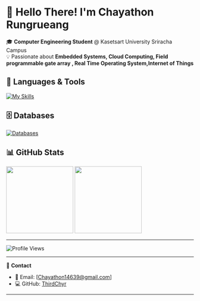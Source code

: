 # 👋 Hello There! I'm **Chayathon Rungrueang**  

🎓 **Computer Engineering Student** @ Kasetsart University Sriracha Campus  
💡 Passionate about **Embedded Systems, Cloud Computing, Field programmable gate array , Real Time Operating System,Internet of Things**  

## 🚀 **Languages & Tools**
[![My Skills](https://skillicons.dev/icons?i=c,cpp,ts,javascript,arduino,docker,postman,py,anaconda,ubuntu,linux,azure&perline=7)](https://skill-icons-builder.vercel.app/)

## 🗄 **Databases**
[![Databases](https://skillicons.dev/icons?i=mongodb,mysql)](https://skillicons.dev)

## 📊 **GitHub Stats**
<p align="left">
  <img height="180em" src="https://github-readme-stats.vercel.app/api?username=ThirdChyr&show_icons=true&theme=tokyonight&hide_border=true" />
  <img height="180em" src="https://github-readme-stats.vercel.app/api/top-langs/?username=ThirdChyr&layout=compact&theme=tokyonight&hide_border=true" />
</p>

---

![Profile Views](https://komarev.com/ghpvc/?username=ThirdChyr&color=blue)

---

🔗 **Contact**  
- 📧 Email: [Chayathon14639@gmail.com]  
- 💻 GitHub: [ThirdChyr](https://github.com/ThirdChyr)  

---
